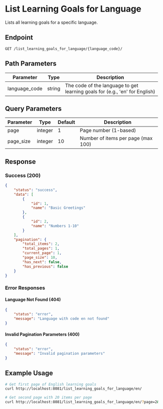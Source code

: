 # List Learning Goals for Language

Lists all learning goals for a specific language.

## Endpoint

```
GET /list_learning_goals_for_language/{language_code}/
```

## Path Parameters

| Parameter | Type | Description |
|-----------|------|-------------|
| language_code | string | The code of the language to get learning goals for (e.g., 'en' for English) |

## Query Parameters

| Parameter | Type | Default | Description |
|-----------|------|---------|-------------|
| page | integer | 1 | Page number (1-based) |
| page_size | integer | 10 | Number of items per page (max 100) |

## Response

### Success (200)

```json
{
    "status": "success",
    "data": [
        {
            "id": 1,
            "name": "Basic Greetings"
        },
        {
            "id": 2,
            "name": "Numbers 1-10"
        }
    ],
    "pagination": {
        "total_items": 2,
        "total_pages": 1,
        "current_page": 1,
        "page_size": 10,
        "has_next": false,
        "has_previous": false
    }
}
```

### Error Responses

#### Language Not Found (404)

```json
{
    "status": "error",
    "message": "Language with code en not found"
}
```

#### Invalid Pagination Parameters (400)

```json
{
    "status": "error",
    "message": "Invalid pagination parameters"
}
```

## Example Usage

```bash
# Get first page of English learning goals
curl http://localhost:8081/list_learning_goals_for_language/en/

# Get second page with 20 items per page
curl http://localhost:8081/list_learning_goals_for_language/en/?page=2&page_size=20
``` 